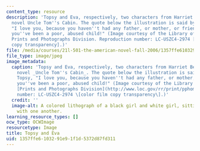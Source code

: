 ```yaml
---
content_type: resource
description: 'Topsy and Eva, respectively, two characters from Harriet Beecher Stowe''s
  novel Uncle Tom''s Cabin. The quote below the illustration is said by Eva to Topsy,
  "I love you, because you haven''t had any father, or mother, or friends;-because
  you''ve been a poor, abused child!" (Image courtesy of the Library of Congress,
  Prints and Photographs Division. Reproduction number: LC-USZC4-2974 [color film
  copy transparency].)'
file: /media/courses/21l-501-the-american-novel-fall-2006/1357ffe6103291e91f1d5372d87fd311_21l-501f06.jpg
file_type: image/jpeg
image_metadata:
  caption: 'Topsy and Eva, respectively, two characters from Harriet Beecher Stowe''s
    novel _Uncle Tom''s Cabin_. The quote below the illustration is said by Eva to
    Topsy, "I love you, because you haven''t had any father, or mother, or friends;-because
    you''ve been a poor, abused child!" (Image courtesy of the Library of Congress,
    [Prints and Photographs Division](http://www.loc.gov/rr/print/pphome.html). Reproduction
    number: LC-USZC4-2974 \[color film copy transparency\].)'
  credit: ''
  image-alt: A colored lithograph of a black girl and white girl, sitting affectionately
    with one another.
learning_resource_types: []
ocw_type: OCWImage
resourcetype: Image
title: Topsy and Eva
uid: 1357ffe6-1032-91e9-1f1d-5372d87fd311
---
```


